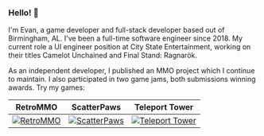 ### Hello! 👋

I'm Evan, a game developer and full-stack developer based out of Birmingham, AL. I've been a full-time software engineer since 2018. My current role a UI engineer position at City State Entertainment, working on their titles Camelot Unchained and Final Stand: Ragnarök.

As an independent developer, I published an MMO project which I continue to maintain. I also participated in two game jams, both submissions winning awards. Try my games:

RetroMMO | ScatterPaws | Teleport Tower
:-------------------------:|:-------------------------:|:-------------------------:
| [![RetroMMO](https://img.itch.zone/aW1nLzcyMzU1ODUucG5n/315x250%23c/Ciyyjl.png)](https://retro-mmo.com) | [![ScatterPaws](https://img.itch.zone/aW1nLzExNDI5MTYyLnBuZw==/315x250%23c/yeGszs.png)](https://retrommo.itch.io/scatterpaws) | [![Teleport Tower](https://img.itch.zone/aW1nLzcyODYyOTkucG5n/315x250%23c/58pusG.png)](https://retrommo.itch.io/teleport-tower)
